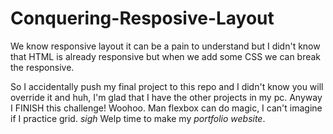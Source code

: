 # Conquering-Resposive-Layout
We know responsive layout it can be a pain to understand but I didn't know that HTML is already responsive but when we add some CSS we can break the responsive.

So I accidentally push my final project to this repo and I didn't know you will override it and huh, I'm glad that I have the other projects in my pc.
Anyway I FINISH this challenge! Woohoo. Man flexbox can do magic, I can't imagine if I practice grid. _sigh_ Welp time to make my *portfolio website*.
